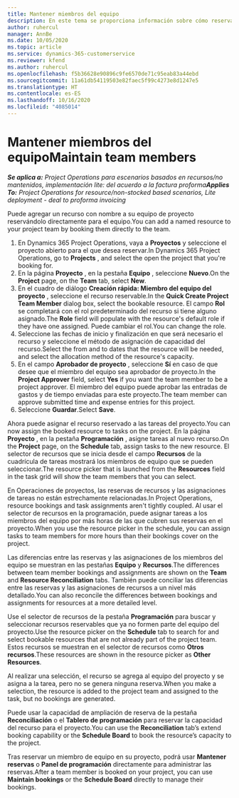 ```yaml
---
title: Mantener miembros del equipo
description: En este tema se proporciona información sobre cómo reservar recursos con nombre para equipos de proyectos y asignarlos a tareas.
author: ruhercul
manager: AnnBe
ms.date: 10/05/2020
ms.topic: article
ms.service: dynamics-365-customerservice
ms.reviewer: kfend
ms.author: ruhercul
ms.openlocfilehash: f5b36628e90896c9fe6570de71c95eab83a44ebd
ms.sourcegitcommit: 11a61db54119503e82faec5f99c4273e8d1247e5
ms.translationtype: HT
ms.contentlocale: es-ES
ms.lasthandoff: 10/16/2020
ms.locfileid: "4085014"
---
```

# <a name="maintain-team-members"></a><span data-ttu-id="ad9c2-103">Mantener miembros del equipo</span><span class="sxs-lookup"><span data-stu-id="ad9c2-103">Maintain team members</span></span>

<span data-ttu-id="ad9c2-104">_**Se aplica a:** Project Operations para escenarios basados en recursos/no mantenidos, implementación lite: del acuerdo a la factura proforma_</span><span class="sxs-lookup"><span data-stu-id="ad9c2-104">_**Applies To:** Project Operations for resource/non-stocked based scenarios, Lite deployment - deal to proforma invoicing_</span></span>

<span data-ttu-id="ad9c2-105">Puede agregar un recurso con nombre a su equipo de proyecto reservándolo directamente para el equipo.</span><span class="sxs-lookup"><span data-stu-id="ad9c2-105">You can add a named resource to your project team by booking them directly to the team.</span></span>

1. <span data-ttu-id="ad9c2-106">En Dynamics 365 Project Operations, vaya a **Proyectos** y seleccione el proyecto abierto para el que desea reservar.</span><span class="sxs-lookup"><span data-stu-id="ad9c2-106">In Dynamics 365 Project Operations, go to **Projects** , and select the open the project that you're booking for.</span></span>
2. <span data-ttu-id="ad9c2-107">En la página **Proyecto** , en la pestaña **Equipo** , seleccione **Nuevo**.</span><span class="sxs-lookup"><span data-stu-id="ad9c2-107">On the **Project** page, on the **Team** tab, select **New**.</span></span> 
3. <span data-ttu-id="ad9c2-108">En el cuadro de diálogo **Creación rápida: Miembro del equipo del proyecto** , seleccione el recurso reservable.</span><span class="sxs-lookup"><span data-stu-id="ad9c2-108">In the **Quick Create Project Team Member** dialog box, select the bookable resource.</span></span> <span data-ttu-id="ad9c2-109">El campo **Rol** se completará con el rol predeterminado del recurso si tiene alguno asignado.</span><span class="sxs-lookup"><span data-stu-id="ad9c2-109">The **Role** field will populate with the resource's default role if they have one assigned.</span></span> <span data-ttu-id="ad9c2-110">Puede cambiar el rol.</span><span class="sxs-lookup"><span data-stu-id="ad9c2-110">You can change the role.</span></span> 
4. <span data-ttu-id="ad9c2-111">Seleccione las fechas de inicio y finalización en que será necesario el recurso y seleccione el método de asignación de capacidad del recurso.</span><span class="sxs-lookup"><span data-stu-id="ad9c2-111">Select the from and to dates that the resource will be needed, and select the allocation method of the resource's capacity.</span></span> 
5. <span data-ttu-id="ad9c2-112">En el campo **Aprobador de proyecto** , seleccione **Sí** en caso de que desee que el miembro del equipo sea aprobador de proyecto.</span><span class="sxs-lookup"><span data-stu-id="ad9c2-112">In the **Project Approver** field, select **Yes** if you want the team member to be a project approver.</span></span> <span data-ttu-id="ad9c2-113">El miembro del equipo puede aprobar las entradas de gastos y de tiempo enviadas para este proyecto.</span><span class="sxs-lookup"><span data-stu-id="ad9c2-113">The team member can approve submitted time and expense entries for this project.</span></span> 
6. <span data-ttu-id="ad9c2-114">Seleccione **Guardar**.</span><span class="sxs-lookup"><span data-stu-id="ad9c2-114">Select **Save**.</span></span>

<span data-ttu-id="ad9c2-115">Ahora puede asignar el recurso reservado a las tareas del proyecto.</span><span class="sxs-lookup"><span data-stu-id="ad9c2-115">You can now assign the booked resource to tasks on the project.</span></span> <span data-ttu-id="ad9c2-116">En la página **Proyecto** , en la pestaña **Programación** , asigne tareas al nuevo recurso.</span><span class="sxs-lookup"><span data-stu-id="ad9c2-116">On the **Project** page, on the **Schedule** tab, assign tasks to the new resource.</span></span> <span data-ttu-id="ad9c2-117">El selector de recursos que se inicia desde el campo **Recursos** de la cuadrícula de tareas mostrará los miembros de equipo que se pueden seleccionar.</span><span class="sxs-lookup"><span data-stu-id="ad9c2-117">The resource picker that is launched from the **Resources** field in the task grid will show the team members that you can select.</span></span>


<span data-ttu-id="ad9c2-118">En Operaciones de proyectos, las reservas de recursos y las asignaciones de tareas no están estrechamente relacionadas.</span><span class="sxs-lookup"><span data-stu-id="ad9c2-118">In Project Operations, resource bookings and task assignments aren't tightly coupled.</span></span> <span data-ttu-id="ad9c2-119">Al usar el selector de recursos en la programación, puede asignar tareas a los miembros del equipo por más horas de las que cubren sus reservas en el proyecto.</span><span class="sxs-lookup"><span data-stu-id="ad9c2-119">When you use the resource picker in the schedule, you can assign tasks to team members for more hours than their bookings cover on the project.</span></span>

<span data-ttu-id="ad9c2-120">Las diferencias entre las reservas y las asignaciones de los miembros del equipo se muestran en las pestañas **Equipo** y **Recursos**.</span><span class="sxs-lookup"><span data-stu-id="ad9c2-120">The differences between team member bookings and assignments are shown on the **Team** and **Resource Reconciliation** tabs.</span></span> <span data-ttu-id="ad9c2-121">También puede conciliar las diferencias entre las reservas y las asignaciones de recursos a un nivel más detallado.</span><span class="sxs-lookup"><span data-stu-id="ad9c2-121">You can also reconcile the differences between bookings and assignments for resources at a more detailed level.</span></span>

<span data-ttu-id="ad9c2-122">Use el selector de recursos de la pestaña **Programación** para buscar y seleccionar recursos reservables que ya no formen parte del equipo del proyecto.</span><span class="sxs-lookup"><span data-stu-id="ad9c2-122">Use the resource picker on the **Schedule** tab to search for and select bookable resources that are not already part of the project team.</span></span> <span data-ttu-id="ad9c2-123">Estos recursos se muestran en el selector de recursos como **Otros recursos**.</span><span class="sxs-lookup"><span data-stu-id="ad9c2-123">These resources are shown in the resource picker as **Other Resources**.</span></span>

<span data-ttu-id="ad9c2-124">Al realizar una selección, el recurso se agrega al equipo del proyecto y se asigna a la tarea, pero no se genera ninguna reserva.</span><span class="sxs-lookup"><span data-stu-id="ad9c2-124">When you make a selection, the resource is added to the project team and assigned to the task, but no bookings are generated.</span></span>

<span data-ttu-id="ad9c2-125">Puede usar la capacidad de ampliación de reserva de la pestaña **Reconciliación** o el **Tablero de programación** para reservar la capacidad del recurso para el proyecto.</span><span class="sxs-lookup"><span data-stu-id="ad9c2-125">You can use the **Reconciliation** tab’s extend booking capability or the **Schedule Board** to book the resource’s capacity to the project.</span></span>

<span data-ttu-id="ad9c2-126">Tras reservar un miembro de equipo en su proyecto, podrá usar **Mantener reservas** o **Panel de programación** directamente para administrar las reservas.</span><span class="sxs-lookup"><span data-stu-id="ad9c2-126">After a team member is booked on your project, you can use **Maintain bookings** or the **Schedule Board** directly to manage their bookings.</span></span>
